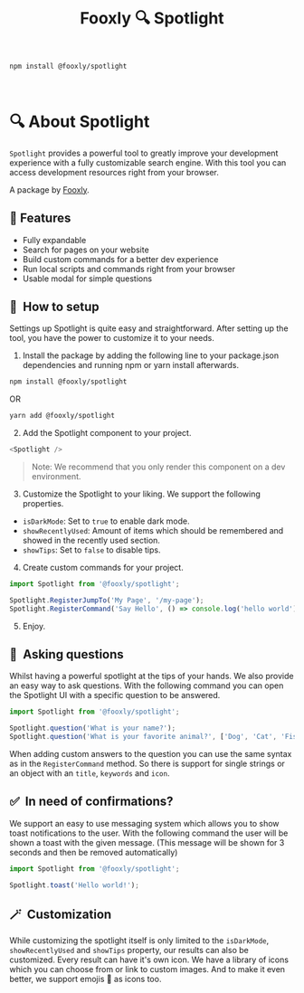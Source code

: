 <p align="center">
    <h1 align="center">Fooxly 🔍 Spotlight</h1>
</p>

<br/>

```bash
npm install @fooxly/spotlight
```

<br/>

# 🔍 About Spotlight

`Spotlight` provides a powerful tool to greatly improve your development experience with a fully customizable search engine. With this tool you can access development resources right from your browser.

A package by [Fooxly](https://www.fooxly.com).

## 📕 Features

* Fully expandable
* Search for pages on your website
* Build custom commands for a better dev experience
* Run local scripts and commands right from your browser
* Usable modal for simple questions

## 🔧&nbsp; How to setup

Settings up Spotlight is quite easy and straightforward. After setting up the tool, you have the power to customize it to your needs.

1. Install the package by adding the following line to your package.json dependencies and running npm or yarn install afterwards.


```bash
npm install @fooxly/spotlight
```

OR

```bash
yarn add @fooxly/spotlight
```


2. Add the Spotlight component to your project.

```js
<Spotlight />
```
> Note: We recommend that you only render this component on a dev environment.

3. Customize the Spotlight to your liking. We support the following properties.

- `isDarkMode`: Set to `true` to enable dark mode.
- `showRecentlyUsed`: Amount of items which should be remembered and showed in the recently used section.
- `showTips`: Set to `false` to disable tips.

4. Create custom commands for your project.

```js
import Spotlight from '@fooxly/spotlight';

Spotlight.RegisterJumpTo('My Page', '/my-page');
Spotlight.RegisterCommand('Say Hello', () => console.log('hello world'));
```

5. Enjoy.

## 🤔&nbsp; Asking questions

Whilst having a powerful spotlight at the tips of your hands. We also provide an easy way to ask questions. With the following command you can open the Spotlight UI with a specific question to be answered.

```js
import Spotlight from '@fooxly/spotlight';

Spotlight.question('What is your name?');
Spotlight.question('What is your favorite animal?', ['Dog', 'Cat', 'Fish']);
```

When adding custom answers to the question you can use the same syntax as in the `RegisterCommand` method. So there is support for single strings or an object with an `title`, `keywords` and `icon`.

## ✅&nbsp; In need of confirmations?

We support an easy to use messaging system which allows you to show toast notifications to the user. With the following command the user will be shown a toast with the given message. (This message will be shown for 3 seconds and then be removed automatically)

```js
import Spotlight from '@fooxly/spotlight';

Spotlight.toast('Hello world!');
```


## 🪄&nbsp; Customization

While customizing the spotlight itself is only limited to the `isDarkMode`, `showRecentlyUsed` and `showTips` property, our results can also be customized. Every result can have it's own icon. We have a library of icons which you can choose from or link to custom images. And to make it even better, we support emojis 🤩 as icons too.
